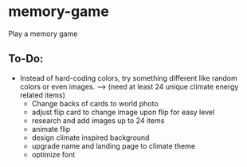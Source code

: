 # memory-game

Play a memory game

## To-Do:

- Instead of hard-coding colors, try something different like random colors or even images.
  --> (need at least 24 unique climate energy related items)
  - Change backs of cards to world photo
  - adjust flip card to change image upon flip for easy level
  - research and add images up to 24 items
  - animate flip
  - design climate inspired background
  - upgrade name and landing page to climate theme
  - optimize font
